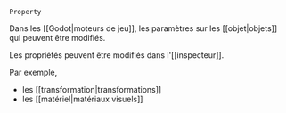 `Property`

Dans les [[Godot|moteurs de jeu]], les paramètres sur les [[objet|objets]] qui peuvent être modifiés.

Les propriétés peuvent être modifiés dans l'[[inspecteur]].

Par exemple,
- les [[transformation|transformations]]
- les [[matériel|matériaux visuels]]